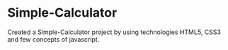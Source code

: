 # Simple-Calculator
Created a Simple-Calculator project by using technologies HTML5, CSS3 and few concepts of javascript.
